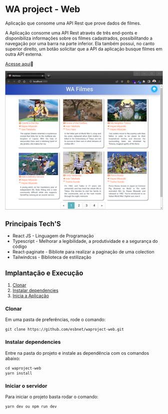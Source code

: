 # WA project - Web

Aplicação que consome uma API Rest que prove dados de filmes.

A Aplicação consome uma API Rest através de três end-ponts e disponibiliza informações sobre os filmes cadastrados, possibilitando a navegação por uma barra na parte inferior. Ela também possui, no canto superior direito, um botão solicitar que a API da aplicação busque filmes em outra API externa.

[Acesse aqui](https://waproject-web.vercel.app/)🚀 

![Tela da documentação da API](./src/assets/images/gui.png)

## Principais Tech'S

* React JS - Linguagem de Programação
* Typescript - Melhorar a legibilidade, a produtividade e a segurança do código
* React-paginate - Bibliote para realizar a paginação de uma colection
* Tailwindcss - Biblioteca de estilização

## Implantação e Execução

1. [Clonar](#ancora1)
2. [Instalar dependencies](#ancora2)
3. [Inicia a Aplicação ](#ancora3)

<a id="ancora1"></a>
### Clonar

Em uma pasta de preferências, rode o comando:
```
git clone https://github.com/esbnet/waproject-web.git
```
<a id="ancora2"></a>
### Instalar dependencies

Entre na pasta do projeto e instale as dependência com os comandos abaixo:
```
cd waproject-web
yarn install
```

<a id="ancora3"></a>
### Iniciar o servidor 
Para iniciar o projeto basta rodar o comando:
~~~javascript
yarn dev ou npm run dev
~~~